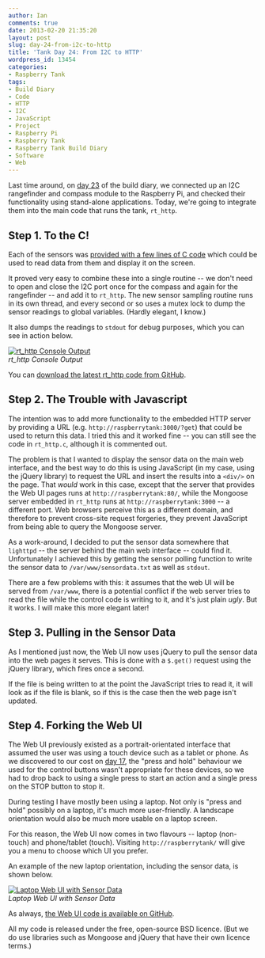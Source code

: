 ```yaml
---
author: Ian
comments: true
date: 2013-02-20 21:35:20
layout: post
slug: day-24-from-i2c-to-http
title: 'Tank Day 24: From I2C to HTTP'
wordpress_id: 13454
categories:
- Raspberry Tank
tags:
- Build Diary
- Code
- HTTP
- I2C
- JavaScript
- Project
- Raspberry Pi
- Raspberry Tank
- Raspberry Tank Build Diary
- Software
- Web
---
```


Last time around, on [day 23](../day-23-range-and-bearing) of the build diary, we connected up an I2C rangefinder and compass module to the Raspberry Pi, and checked their functionality using stand-alone applications. Today, we're going to integrate them into the main code that runs the tank, `rt_http`.

## Step 1. To the C!

Each of the sensors was [provided with a few lines of C code](http://robot-electronics.co.uk/htm/raspberry_pi_examples.htm) which could be used to read data from them and display it on the screen.

It proved very easy to combine these into a single routine -- we don't need to open and close the I2C port once for the compass and again for the rangefinder -- and add it to `rt_http`. The new sensor sampling routine runs in its own thread, and every second or so uses a mutex lock to dump the sensor readings to global variables. (Hardly elegant, I know.)

It also dumps the readings to `stdout` for debug purposes, which you can see in action below.

[![rt_http Console Output](http://files.ianrenton.com/sites/raspberrytank/console.png)](http://files.ianrenton.com/sites/raspberrytank/console.png)<br/>
_rt_http Console Output_

You can [download the latest rt_http code from GitHub](https://github.com/ianrenton/raspberrytank/tree/master/rt_http).

## Step 2. The Trouble with Javascript

The intention was to add more functionality to the embedded HTTP server by providing a URL (e.g. `http://raspberrytank:3000/?get`) that could be used to return this data. I tried this and it worked fine -- you can still see the code in `rt_http.c`, although it is commented out.

The problem is that I wanted to display the sensor data on the main web interface, and the best way to do this is using JavaScript (in my case, using the jQuery library) to request the URL and insert the results into a `<div/>` on the page. That _would_ work in this case, except that the server that provides the Web UI pages runs at `http://raspberrytank:80/`, while the Mongoose server embedded in `rt_http` runs at `http://raspberrytank:3000` -- a different port. Web browsers perceive this as a different domain, and therefore to prevent cross-site request forgeries, they prevent JavaScript from being able to query the Mongoose server.

As a work-around, I decided to put the sensor data somewhere that `lighttpd` -- the server behind the main web interface -- could find it. Unfortunately I achieved this by getting the sensor polling function to write the sensor data to `/var/www/sensordata.txt` as well as `stdout`.

There are a few problems with this: it assumes that the web UI will be served from `/var/www`, there is a potential conflict if the web server tries to read the file while the control code is writing to it, and it's just plain _ugly_. But it works. I will make this more elegant later!

## Step 3. Pulling in the Sensor Data

As I mentioned just now, the Web UI now uses jQuery to pull the sensor data into the web pages it serves. This is done with a `$.get()` request using the jQuery library, which fires once a second.

If the file is being written to at the point the JavaScript tries to read it, it will look as if the file is blank, so if this is the case then the web page isn't updated.

## Step 4. Forking the Web UI

The Web UI previously existed as a portrait-orientated interface that assumed the user was using a touch device such as a tablet or phone. As we discovered to our cost on [day 17](../day-17-whats-missing/), the "press and hold" behaviour we used for the control buttons wasn't appropriate for these devices, so we had to drop back to using a single press to start an action and a single press on the STOP button to stop it.

During testing I have mostly been using a laptop. Not only is "press and hold" possibly on a laptop, it's much more user-friendly. A landscape orientation would also be much more usable on a laptop screen.

For this reason, the Web UI now comes in two flavours -- laptop (non-touch) and phone/tablet (touch).  Visiting `http://raspberrytank/` will give you a menu to choose which UI you prefer.

An example of the new laptop orientation, including the sensor data, is shown below.

[![Laptop Web UI with Sensor Data](http://files.ianrenton.com/sites/raspberrytank/web-600x364.png)](http://files.ianrenton.com/sites/raspberrytank/web.png)<br/>
_Laptop Web UI with Sensor Data_

As always, [the Web UI code is available on GitHub](https://github.com/ianrenton/raspberrytank/tree/master/web-ui).

All my code is released under the free, open-source BSD licence. (But we do use libraries such as Mongoose and jQuery that have their own licence terms.)
